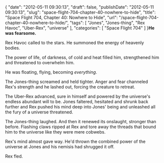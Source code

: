 {
    "date": "2012-05-11 09:30:13",
    "draft": false,
    "publishDate": "2012-05-11 09:30:13",
    "slug": "space-flight-704-chapter-40-nowhere-to-hide",
    "title": "Space Flight 704, Chapter 40: Nowhere to Hide",
    "url": "\/space-flight-704-chapter-40-nowhere-to-hide\/",
    "tags": [
        "Jones",
        "Jones-thing",
        "Rex Havoc",
        "Uber-Rex",
        "universe"
    ],
    "categories": [
        "Space Flight 704"
    ]
}**He was fearsome.**

Rex Havoc called to the stars. He summoned the energy of heavenly
bodies.

The power of life, of darkness, of cold and heat filled him,
strengthened him and threatened to overwhelm him.

He was floating, flying, becoming *everything*.

The Jones-thing screamed and held tighter. Anger and fear channeled
Rex's strength and he lashed out, forcing the creature to retreat.

The Uber-Rex advanced, sure in himself and powered by the universe's
endless abundant will to be. Jones faltered, hesitated and shrunk back
further and Rex pushed his mind deep into Jones' being and unleashed all
the fury of a universe threatened.

The Jones-thing laughed. And then it renewed its onslaught, stronger
than before. Flashing claws ripped at Rex and tore away the threads that
bound him to the universe like they were mere cobwebs.

Rex's mind almost gave way. He'd thrown the combined power of the
universe at Jones and his nemisis had shrugged it off.

Rex fled.